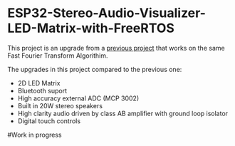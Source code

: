 # ESP32-Stereo-Audio-Visualizer-LED-Matrix-with-FreeRTOS
This project is an upgrade from a [previous project](https://www.hackster.io/chef_jeff69/esp32-stereo-audio-spectrum-visualizer-with-amplifier-47bbff) that works on the same Fast Fourier Transform Algorithim. 

The upgrades in this project compared to the previous one:
- 2D LED Matrix
- Bluetooth suport
- High accuracy external ADC (MCP 3002)
- Built in 20W stereo speakers 
- High clarity audio driven by class AB amplifier with ground loop isolator
- Digital touch controls

#Work in progress
